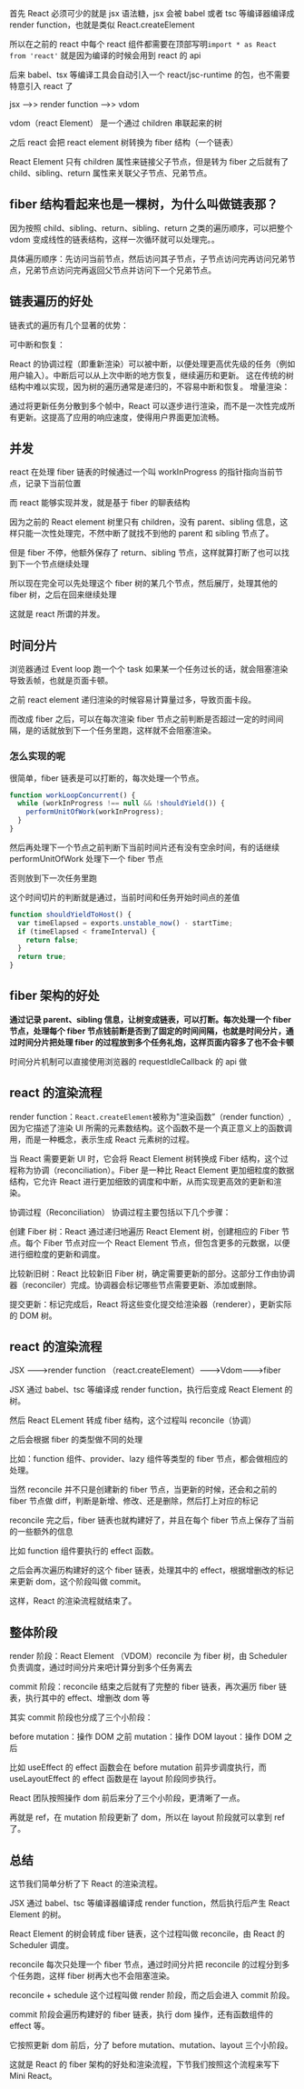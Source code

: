 首先 React 必须可少的就是 jsx 语法糖，jsx 会被 babel 或者 tsc 等编译器编译成 render function，也就是类似 React.createElement

所以在之前的 react 中每个 react 组件都需要在顶部写明`import * as React from 'react'` 就是因为编译的时候会用到 react 的 api

后来 babel、tsx 等编译工具会自动引入一个 react/jsc-runtime 的包，也不需要特意引入 react 了

jsx -->> render function -->> vdom

vdom（react Element） 是一个通过 children 串联起来的树

之后 react 会把 react element 树转换为 fiber 结构（一个链表）

React Element 只有 children 属性来链接父子节点，但是转为 fiber 之后就有了 child、sibling、return 属性来关联父子节点、兄弟节点。

## fiber 结构看起来也是一棵树，为什么叫做链表那？

因为按照 child、sibling、return、sibling、return 之类的遍历顺序，可以把整个 vdom 变成线性的链表结构，这样一次循环就可以处理完。。

具体遍历顺序：先访问当前节点，然后访问其子节点，子节点访问完再访问兄弟节点，兄弟节点访问完再返回父节点并访问下一个兄弟节点。

## 链表遍历的好处

链表式的遍历有几个显著的优势：

可中断和恢复：

React 的协调过程（即重新渲染）可以被中断，以便处理更高优先级的任务（例如用户输入）。中断后可以从上次中断的地方恢复，继续遍历和更新。
这在传统的树结构中难以实现，因为树的遍历通常是递归的，不容易中断和恢复。
增量渲染：

通过将更新任务分散到多个帧中，React 可以逐步进行渲染，而不是一次性完成所有更新。这提高了应用的响应速度，使得用户界面更加流畅。

## 并发

react 在处理 fiber 链表的时候通过一个叫 workInProgress 的指针指向当前节点，记录下当前位置

而 react 能够实现并发，就是基于 fiber 的聊表结构

因为之前的 React element 树里只有 children，没有 parent、sibling 信息，这样只能一次性处理完，不然中断了就找不到他的 parent 和 sibling 节点了。

但是 fiber 不停，他额外保存了 return、sibling 节点，这样就算打断了也可以找到下一个节点继续处理

所以现在完全可以先处理这个 fiber 树的某几个节点，然后展厅，处理其他的 fiber 树，之后在回来继续处理

这就是 react 所谓的并发。

## 时间分片

浏览器通过 Event loop 跑一个个 task
如果某一个任务过长的话，就会阻塞渲染导致丢帧，也就是页面卡顿。

之前 react element 递归渲染的时候容易计算量过多，导致页面卡段。

而改成 fiber 之后，可以在每次渲染 fiber 节点之前判断是否超过一定的时间间隔，是的话就放到下一个任务里跑，这样就不会阻塞渲染。

### 怎么实现的呢

很简单，fiber 链表是可以打断的，每次处理一个节点。

```js
function workLoopConcurrent() {
  while (workInProgress !== null && !shouldYield()) {
    performUnitOfWork(workInProgress);
  }
}
```

然后再处理下一个节点之前判断下当前时间片还有没有空余时间，有的话继续 performUnitOfWork 处理下一个 fiber 节点

否则放到下一次任务里跑

这个时间切片的判断就是通过，当前时间和任务开始时间点的差值

```js
function shouldYieldToHost() {
  var timeElapsed = exports.unstable_now() - startTime;
  if (timeElapsed < frameInterval) {
    return false;
  }
  return true;
}
```

## fiber 架构的好处

**通过记录 parent、sibling 信息，让树变成链表，可以打断。每次处理一个 fiber 节点，处理每个 fiber 节点钱前断是否到了固定的时间间隔，也就是时间分片，通过时间分片把处理 fiber 的过程放到多个任务礼炮，这样页面内容多了也不会卡顿**

时间分片机制可以直接使用浏览器的 requestldleCallback 的 api 做

## react 的渲染流程

render function：`React.createElement`被称为"渲染函数”（render function）,因为它描述了渲染 UI 所需的元素数结构。这个函数不是一个真正意义上的函数调用，而是一种概念，表示生成 React 元素树的过程。

当 React 需要更新 UI 时，它会将 React Element 树转换成 Fiber 结构，这个过程称为协调（reconciliation）。Fiber 是一种比 React Element 更加细粒度的数据结构，它允许 React 进行更加细致的调度和中断，从而实现更高效的更新和渲染。

协调过程（Reconciliation）
协调过程主要包括以下几个步骤：

创建 Fiber 树：React 通过递归地遍历 React Element 树，创建相应的 Fiber 节点。每个 Fiber 节点对应一个 React Element 节点，但包含更多的元数据，以便进行细粒度的更新和调度。

比较新旧树：React 比较新旧 Fiber 树，确定需要更新的部分。这部分工作由协调器（reconciler）完成。协调器会标记哪些节点需要更新、添加或删除。

提交更新：标记完成后，React 将这些变化提交给渲染器（renderer），更新实际的 DOM 树。

## react 的渲染流程

JSX --->render function （react.createElement）--->Vdom--->fiber

JSX 通过 babel、tsc 等编译成 render function，执行后变成 React Element 的树。

然后 React ELement 转成 fiber 结构，这个过程叫 reconcile（协调）

之后会根据 fiber 的类型做不同的处理

比如：function 组件、provider、lazy 组件等类型的 fiber 节点，都会做相应的处理。

当然 reconcile 并不只是创建新的 fiber 节点，当更新的时候，还会和之前的 fiber 节点做 diff，判断是新增、修改、还是删除，然后打上对应的标记

reconcile 完之后，fiber 链表也就构建好了，并且在每个 fiber 节点上保存了当前的一些额外的信息

比如 function 组件要执行的 effect 函数。

之后会再次遍历构建好的这个 fiber 链表，处理其中的 effect，根据增删改的标记来更新 dom，这个阶段叫做 commit。

这样，React 的渲染流程就结束了。

## 整体阶段

render 阶段：React Element （VDOM）reconcile 为 fiber 树，由 Scheduler 负责调度，通过时间分片来吧计算分到多个任务离去

commit 阶段：reconcile 结束之后就有了完整的 fiber 链表，再次遍历 fiber 链表，执行其中的 effect、增删改 dom 等

其实 commit 阶段也分成了三个小阶段：

before mutation：操作 DOM 之前
mutation：操作 DOM
layout：操作 DOM 之后

比如 useEffect 的 effect 函数会在 before mutation 前异步调度执行，而 useLayoutEffect 的 effect 函数是在 layout 阶段同步执行。

React 团队按照操作 dom 前后来分了三个小阶段，更清晰了一点。

再就是 ref，在 mutation 阶段更新了 dom，所以在 layout 阶段就可以拿到 ref 了。

## 总结

这节我们简单分析了下 React 的渲染流程。

JSX 通过 babel、tsc 等编译器编译成 render function，然后执行后产生 React Element 的树。

React Element 的树会转成 fiber 链表，这个过程叫做 reconcile，由 React 的 Scheduler 调度。

reconcile 每次只处理一个 fiber 节点，通过时间分片把 reconcile 的过程分到多个任务跑，这样 fiber 树再大也不会阻塞渲染。

reconcile + schedule 这个过程叫做 render 阶段，而之后会进入 commit 阶段。

commit 阶段会遍历构建好的 fiber 链表，执行 dom 操作，还有函数组件的 effect 等。

它按照更新 dom 前后，分了 before mutation、mutation、layout 三个小阶段。

这就是 React 的 fiber 架构的好处和渲染流程，下节我们按照这个流程来写下 Mini React。

